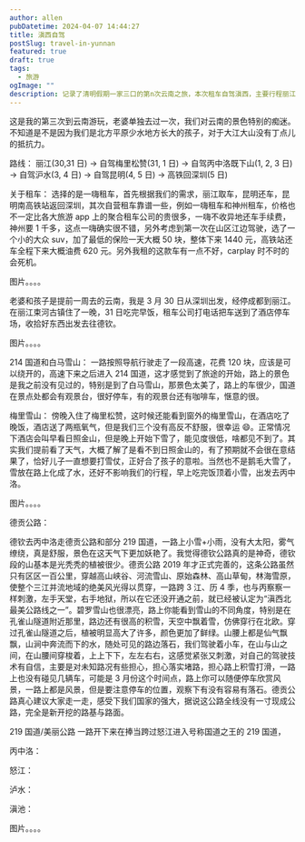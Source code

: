 ```yaml
---
author: allen
pubDatetime: 2024-04-07 14:44:27
title: 滇西自驾
postSlug: travel-in-yunnan
featured: true
draft: true
tags:
  - 旅游
ogImage: ""
description: 记录了清明假期一家三口的第n次云南之旅，本次租车自驾滇西，主要行程丽江，梅里雪山，丙中洛等
---
```


这是我的第三次到云南游玩，老婆单独去过一次，我们对云南的景色特别的痴迷。不知道是不是因为我们是北方平原少水地方长大的孩子，对于大江大山没有丁点儿的抵抗力。

路线：
丽江(30,31 日) -> 自驾梅里松赞(31, 1 日) -> 自驾丙中洛既下山(1, 2, 3 日) -> 自驾沪水(3, 4 日) -> 自驾昆明(4, 5 日) -> 高铁回深圳(5 日)

关于租车：
选择的是一嗨租车，首先根据我们的需求，丽江取车，昆明还车，昆明南高铁站返回深圳，其次自营租车靠谱一些，例如一嗨租车和神州租车，价格也不一定比各大旅游 app 上的聚合租车公司的贵很多，一嗨不收异地还车手续费，神州要 1 千多，这点一嗨确实很不错，另外考虑到第一次在山区江边驾驶，选了一个小的大众 suv，加了最低的保险一天大概 50 块，整体下来 1440 元，高铁站还车全程下来大概油费 620 元。另外我租的这款车有一点不好，carplay 时不时的会死机。

图片。。。。

老婆和孩子是提前一周去的云南，我是 3 月 30 日从深圳出发，经停成都到丽江。在丽江束河古镇住了一晚，31 日吃完早饭，租车公司打电话把车送到了酒店停车场，收拾好东西出发去往德钦。

图片。。。。

214 国道和白马雪山：
一路按照导航行驶走了一段高速，花费 120 块，应该是可以绕开的，高速下来之后进入 214 国道，这才感觉到了旅途的开始，路上的景色是我之前没有见过的，特别是到了白马雪山，那景色太美了，路上的车很少，国道在景点处都会有观景台，很好停车，有的观景台还有咖啡车，惬意的很。

梅里雪山：
傍晚入住了梅里松赞，这时候还能看到窗外的梅里雪山，在酒店吃了晚饭，酒店送了两瓶氧气，但是我们三个没有高反不舒服，很幸运 😄。正常情况下酒店会叫早看日照金山，但是晚上开始下雪了，能见度很低，啥都见不到了。其实我们提前看了天气，大概了解了是看不到日照金山的，有了预期就不会很在意结果了，恰好儿子一直想要打雪仗，正好合了孩子的意啦。当然也不是鹅毛大雪了，雪放在路上化成了水，还好不影响我们的行程，早上吃完饭顶着小雪，出发去丙中洛。

图片。。。。

德贡公路：

德钦去丙中洛走德贡公路和部分 219 国道，一路上小雪+小雨，没有大太阳，雾气缭绕，真是舒服，景色在这天气下更加妖艳了。我觉得德钦公路真的是神奇，德钦段的山基本是光秃秃的植被很少。德贡公路 2019 年才正式完善的，这条公路虽然只有区区一百公里，穿越高山峡谷、河流雪山、原始森林、高山草甸，林海雪原，使整个三江并流地域的绝美风光得以贯穿，一路跨 3 江、历 4 季，也与丙察察一样刺激，左手天堂，右手地狱，所以在它还没开通之前，就已经被认定为“滇西北最美公路线之一”。碧罗雪山也很漂亮，路上你能看到雪山的不同角度，特别是在孔雀山隧道附近那里，路边还有很高的积雪，天空中飘着雪，仿佛穿行在北欧。穿过孔雀山隧道之后，植被明显高大了许多，颜色更加了鲜绿。山腰上都是仙气飘飘，山涧中奔流而下的水，随处可见的路边落石，我们驾驶着小车，在山与山之间，在山腰间穿梭着，上上下下，左左右右，这感觉紧张又刺激，对自己的驾驶技术有自信，主要是对未知路况有些担心，担心落实堵路，担心路上积雪打滑，一路上也没有碰见几辆车，可能是 3 月份这个时间点，路上你可以随便停车欣赏风景，一路上都是风景，但是要注意停车的位置，观察下有没有容易有落石。德贡公路真心建议大家走一走，感受下我们国家的强大，据说这公路全线没有一寸现成公路，完全是新开挖的路基与路面。

219 国道/美丽公路
一路开下来在捧当跨过怒江进入号称国道之王的 219 国道，

丙中洛：

怒江：

泸水：

滇池：

图片。。。。
